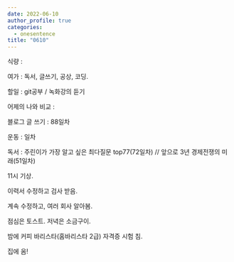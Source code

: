 ```yaml
---
date: 2022-06-10
author_profile: true
categories:
  - onesentence
title: "0610"
---
```


식량 : 

여가 : 독서, 글쓰기, 공상, 코딩.

할일 : git공부 / 녹화강의 듣기

어제의 나와 비교 : 


블로그 글 쓰기 : 88일차

운동 : 일차

독서 : 주린이가 가장 알고 싶은 최다질문 top77(72일차)  // 앞으로 3년 경제전쟁의 미래(51일차)


11시 기상.

이력서 수정하고 검사 받음.

계속 수정하고, 여러 회사 알아봄.

점심은 토스트. 저녁은 소금구이.

밤에 커피 바리스타(홈바리스타 2급) 자격증 시험 침.

집에 옴!
